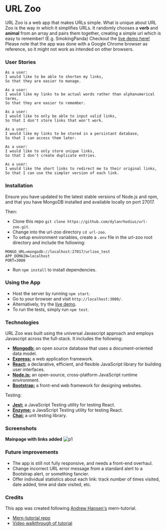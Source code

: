 # URL Zoo
URL Zoo is a web app that makes URLs simple. What is unique about URL Zoo is the way in which it simplifies URLs. It randomly chooses a **verb** and **animal** from an array and pairs them together, creating a simple url which is easy to remember! (E.g. SmokingPanda)
Checkout the [live demo here!](https://urlzoo.herokuapp.com/) Please note that the app was done with a Google Chrome browser as reference, so it might not work as intended on other browsers.

### User Stories
```
As a user:
I would like to be able to shorten my links,
So that they are easier to manage.
```
```
As a user:
I would like my links to be actual words rather than alphanumerical terms,
So that they are easier to remember.
```
```
As a user:
I would like to only be able to input valid links,
So that I don't store links that won't work.
```
```
As a user:
I would like my links to be stored in a persistant database,
So that I can access them later.
```
```
As a user:
I would like to only store unique links,
So that I don't create duplicate entries.
```
```
As a user:
I would like the short links to redirect me to their original links,
So that I can use the simpler version of each link.
```

### Installation

Ensure you have updated to the latest stable versions of Node.js and npm, and that you have MongoDB installed and available locally on port 27017.

Then:
* Clone this repo `git clone https://github.com/dylanrhodius/url-zoo.git`.
* Change into the url-zoo directory `cd url-zoo`.
* To setup environment variables, create a `.env` file in the url-zoo root directory and include the following:
```
MONGO_URL=mongodb://localhost:27017/urlzoo_test
APP_DOMAIN=localhost
PORT=3000
```
* Run `npm install` to install dependencies.

### Using the App

* Host the server by running `npm start`.
* Go to your browser and visit `http://localhost:3000/`.
* Alternatively, try the [live demo](https://urlzoo.herokuapp.com/).
* To run the tests, simply run `npm test`.

### Technologies

URL Zoo was built using the universal Javascript approach and employs Javascript across the full-stack. It includes the following:

* [**Mongodb:**](https://www.mongodb.com/) an open source database that uses a document-oriented data model.
* [**Express:**](http://expressjs.com/) a web application framework.
* [**React:**](https://facebook.github.io/react/) a declarative, efficient, and flexible JavaScript library for building user interfaces.
* [**Node.js:**](https://nodejs.org/en/) an open-source, cross-platform JavaScript runtime environment.
* [**Bootstrap:**](http://getbootstrap.com/) a front-end web framework for designing websites.

Testing:
* [**Jest:**](https://facebook.github.io/jest/) a JavaScript Testing utility for testing React.
* [**Enzyme:**](http://airbnb.io/enzyme/) a JavaScript Testing utility for testing React.
* [**Chai:**](http://chaijs.com/) a unit testing library.

### Screenshots

**Mainpage with links added**
![p1](http://i.imgur.com/KQVADGJ.png)

### Future improvements

* The app is still not fully responsive, and needs a front-end overhaul.
* Change incorrect URL error message from a standard alert to a Bootstrap alert, or something fancier.
* Offer individual statistics about each link: track number of times visited, date added, time and date visited, etc.


### Credits

This app was created following [Andrew Hansen's](https://github.com/arahansen) mern-tutorial.
* [Mern-tutorial repo](https://github.com/arahansen/mern-tutorial)
* [Video walkthrough of tutorial](https://www.youtube.com/watch?v=YAayQekE8po&t=5s)
